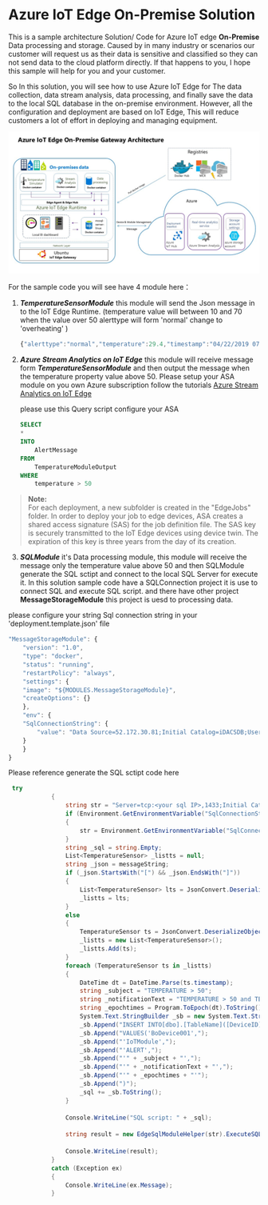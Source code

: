 # Azure IoT Edge On-Premise Solution
This is a sample architecture Solution/ Code for Azure IoT edge **On-Premise** Data processing and storage.
Caused by in many industry or scenarios our customer will request us as their data is sensitive and classified so they can not send data to the cloud platform directly. If that happens to you, I hope this sample will help for you and your customer.

So In this solution, you will see how to use Azure IoT Edge for The data collection, data stream analysis, data processing, and finally save the data to the local SQL database in the on-premise environment. However, all the configuration and deployment are based on IoT Edge, This will reduce customers a lot of effort in deploying and managing equipment.

![Azure IoT Edge On-Premise Gateway Architecture](https://github.com/Nick287/AzureIoTEdgeOnPremiseSolution/blob/master/Img/Motherson%20Azure%20IoTEdge%20On-Premise%20Solution.jpg?raw=true)

For the sample code you will see have 4 module here：
1. ***TemperatureSensorModule*** this module will send the Json message in to the IoT Edge Runtime. (temperature value will between 10 and 70 when the value over 50 alerttype will form 'normal' change to 'overheating' )

    ```js
    {"alerttype":"normal","temperature":29.4,"timestamp":"04/22/2019 07:33:41"}
    ```

2. ***Azure Stream Analytics on IoT Edge*** this module will receive message form ***TemperatureSensorModule*** and then output the message when the temperature property value above 50. Please setup your ASA module on you own Azure subscription follow the tutorials [Azure Stream Analytics on IoT Edge](https://docs.microsoft.com/en-us/azure/stream-analytics/stream-analytics-edge)

    please use this Query script configure your ASA
    ``` sql
    SELECT
    *
    INTO
        AlertMessage
    FROM
        TemperatureModuleOutput
    WHERE
        temperature > 50
    ```

> **Note:**  
For each deployment, a new subfolder is created in the "EdgeJobs" folder. In order to deploy your job to edge devices, ASA creates a shared access signature (SAS) for the job definition file. The SAS key is securely transmitted to the IoT Edge devices using device twin. The expiration of this key is three years from the day of its creation.

3. ***SQLModule*** it's Data processing module, this module will receive the message only the temperature value above 50 and then SQLModule generate the SQL sctipt and connect to the local SQL Server for execute it. In this solution sample code have a SQLConnection project it is use to connect SQL and execute SQL script. and there have other project **MessageStorageModule** this project is uesd to processing data. 

please configure your string Sql connection string in your 'deployment.template.json' file

```js
"MessageStorageModule": {
    "version": "1.0",
    "type": "docker",
    "status": "running",
    "restartPolicy": "always",
    "settings": {
    "image": "${MODULES.MessageStorageModule}",
    "createOptions": {}
    },
    "env": {
    "SqlConnectionString": {
        "value": "Data Source=52.172.30.81;Initial Catalog=iDACSDB;User Id=SA;Password=Mind@987;TrustServerCertificate=False;Connection Timeout=30;"
    }
    }
}
```
Please reference generate the SQL sctipt code here

``` C#
 try
            {
                string str = "Server=tcp:<your sql IP>,1433;Initial Catalog=<databasename>;User ID=<username>;Password=<Password>;TrustServerCertificate=False;Connection Timeout=30;";
                if (Environment.GetEnvironmentVariable("SqlConnectionString") != string.Empty)
                {
                    str = Environment.GetEnvironmentVariable("SqlConnectionString");
                }
                string _sql = string.Empty;
                List<TemperatureSensor> _listts = null;
                string _json = messageString;
                if (_json.StartsWith("[") && _json.EndsWith("]"))
                {
                    List<TemperatureSensor> lts = JsonConvert.DeserializeObject<List<TemperatureSensor>>(_json);
                    _listts = lts;
                }
                else
                {
                    TemperatureSensor ts = JsonConvert.DeserializeObject<TemperatureSensor>(_json);
                    _listts = new List<TemperatureSensor>();
                    _listts.Add(ts);
                }
                foreach (TemperatureSensor ts in _listts)
                {
                    DateTime dt = DateTime.Parse(ts.timestamp);
                    string _subject = "TEMPERATURE > 50";
                    string _notificationText = "TEMPERATURE > 50 and TEMPERATURE IS " + ts.temperature + "C°";
                    string _epochtimes = Program.ToEpoch(dt).ToString();
                    System.Text.StringBuilder _sb = new System.Text.StringBuilder();
                    _sb.Append("INSERT INTO[dbo].[TableName]([DeviceID],[ModuleName],[MessageType],[Subject],[NotificationText],[ReceivedOn])");
                    _sb.Append("VALUES('BoDevice001',");
                    _sb.Append("'IoTModule',");
                    _sb.Append("'ALERT',");
                    _sb.Append("'" + _subject + "',");
                    _sb.Append("'" + _notificationText + "',");
                    _sb.Append("'" + _epochtimes + "'");
                    _sb.Append(")");
                    _sql += _sb.ToString();
                }

                Console.WriteLine("SQL script: " + _sql);

                string result = new EdgeSqlModuleHelper(str).ExecuteSQL(_sql);

                Console.WriteLine(result);
            }
            catch (Exception ex)
            {
                Console.WriteLine(ex.Message);
            }
```

